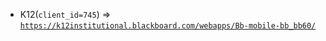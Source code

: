  - K12(`client_id=745`) => [`https://k12institutional.blackboard.com/webapps/Bb-mobile-bb_bb60/`](https://k12institutional.blackboard.com/webapps/Bb-mobile-bb_bb60/)
